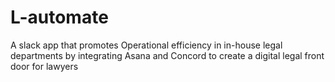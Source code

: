 # L-automate
A slack app that promotes Operational efficiency in in-house legal departments by integrating Asana and Concord to create a digital legal front door for lawyers
